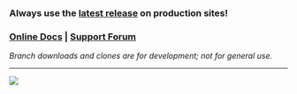 ### Always use the **[latest release](https://github.com/codepotent/Disable-FLoC/releases/latest)** on production sites! 

### [Online Docs](https://codepotent.com/classicpress/plugins/) **|** [Support Forum](https://forums.classicpress.net/c/plugins/plugin-support/67)

_Branch downloads and clones are for development; not for general use._

---

[![](https://static.codepotent.com/images/logotype/code-potent-logotype-wordmark-252x36.png)](https://codepotent.com/classicpress/plugins/)